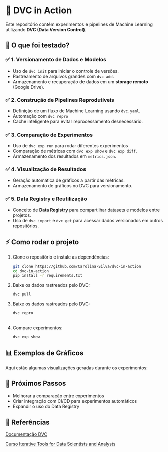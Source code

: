 # 🚀 DVC in Action  
Este repositório contém experimentos e pipelines de Machine Learning utilizando **DVC (Data Version Control)**. 



## 📌 O que foi testado?

### ✅ 1. Versionamento de Dados e Modelos  
- Uso de `dvc init` para iniciar o controle de versões.  
- Rastreamento de arquivos grandes com `dvc add`.  
- Armazenamento e recuperação de dados em um **storage remoto** (Google Drive).  

### ✅ 2. Construção de Pipelines Reprodutíveis  
- Definição de um fluxo de Machine Learning usando `dvc.yaml`.  
- Automação com `dvc repro`
- Cache inteligente para evitar reprocessamento desnecessário.  

### ✅ 3. Comparação de Experimentos  
- Uso de `dvc exp run` para rodar diferentes experimentos
- Comparação de métricas com `dvc exp show` e `dvc exp diff`.  
- Armazenamento dos resultados em `metrics.json`.  

### ✅ 4. Visualização de Resultados  
- Geração automática de gráficos a partir das métricas.  
- Armazenamento de gráficos no DVC para versionamento.  

### ✅ 5. Data Registry e Reutilização  
- Conceito de **Data Registry** para compartilhar datasets e modelos entre projetos.  
- Uso de `dvc import` e `dvc get` para acessar dados versionados em outros repositórios.  




## ⚡ Como rodar o projeto  
1. Clone o repositório e instale as dependências:  
   ```bash
   git clone https://github.com/Carolina-Silva/dvc-in-action
   cd dvc-in-action
   pip install -r requirements.txt

1. Baixe os dados rastreados pelo DVC: 
   ```bash
   dvc pull

1. Baixe os dados rastreados pelo DVC: 
   ```bash
   dvc repro
  
1. Compare experimentos:
   ```bash
   dvc exp show


## 📊 Exemplos de Gráficos
Aqui estão algumas visualizações geradas durante os experimentos:

## 🌟 Próximos Passos
 *  Melhorar a comparação entre experimentos
 *  Criar integração com CI/CD para experimentos automáticos
 *  Expandir o uso do Data Registry

##  📌 Referências
 [Documentação DVC](https://dvc.org/doc/use-cases)

 [Curso Iterative Tools for Data Scientists and Analysts](https://learn.dvc.ai/)